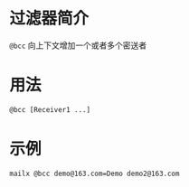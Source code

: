 # 过滤器简介

`@bcc` 向上下文增加一个或者多个密送者
 

# 用法

```bash
@bcc [Receiver1 ...]
```


# 示例

```bash
mailx @bcc demo@163.com=Demo demo2@163.com
```

